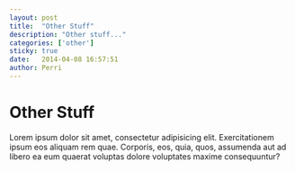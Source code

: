 ```yaml
---
layout: post
title:  "Other Stuff"
description: "Other stuff..."
categories: ['other']
sticky: true
date:   2014-04-08 16:57:51
author: Perri
---
```


# Other Stuff

Lorem ipsum dolor sit amet, consectetur adipisicing elit. Exercitationem ipsum eos aliquam rem quae. Corporis, eos, quia, quos, assumenda aut ad libero ea eum quaerat voluptas dolore voluptates maxime consequuntur?